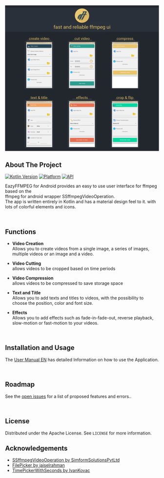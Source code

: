 <p align="center">
<img src="https://github.com/fj-gruenewald/EazyFFMPEG/blob/main/img/header.png" width="1080">
  </p>
  
## About The Project

[![Kotlin Version](https://img.shields.io/badge/Kotlin-1.4.21-blue.svg)](https://kotlinlang.org) [![Platform](https://img.shields.io/badge/Platform-Android-green.svg?style=flat)](https://www.android.com/) [![API](https://img.shields.io/badge/API-21%2B-brightgreen.svg?style=flat)](https://android-arsenal.com/api?level=19)

EazyFFMPEG for Android provides an easy to use user interface for ffmpeg based on the <br/>
ffmpeg for android wrapper SSffmpegVideoOperation. <br/>
The app is written entirely in Kotlin and has a material design feel to it. with lots of colorful elements and icons.

<br/>

## Functions
 - **Video Creation** <br/>
Allows you to create videos from a single image, a series of images, multiple videos or an image and a video.

 - **Video Cutting** <br/>
allows videos to be cropped based on time periods

 - **Video Compression** <br/>
allows videos to be compressed to save storage space

 - **Text and Title** <br/>
Allows you to add texts and titles to videos, with the possibility to choose the position, color and font size.

 - **Effects** <br/>
Allows you to add effects such as fade-in-fade-out, reverse playback, slow-motion or fast-motion to your videos.

<br/>

## Installation and Usage

The [User Manual EN](https://github.com/fj-gruenewald/eazyffmpeg-android-app/wiki/User-Manual-EN) has detailed Information on how to use the Application.

<br/>

## Roadmap
 
See the [open issues](https://github.com/fj-gruenewald/eazyffmpeg-android-app/issues) for a list of proposed features and errors..

<br/>

## License

Distributed under the Apache License. See `LICENSE` for more information.

## Acknowledgements
* [SSffmpegVideoOperation by SimformSolutionsPvtLtd](https://github.com/SimformSolutionsPvtLtd/SSffmpegVideoOperation)
* [FilePicker by jaiselrahman](https://github.com/jaiselrahman/FilePicker)
* [TimePickerWithSeconds by IvanKovac](https://github.com/IvanKovac/TimePickerWithSeconds)
